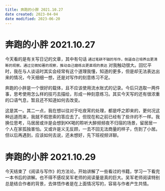 ```yaml
---
title: 奔跑的小胖 2021.10.27
date created: 2023-04-04
date modified: 2023-06-20
---
```


# 奔跑的小胖 2021.10.27

今天看的是有关写日记的文章，其中有句话 `通过笔耕不辍的写作，倒逼自己培养出更清晰的观察。通过见微知著的观察，推动自己磨练出更直观的表达` 对我触动很大。回忆平时，我在与人谈话时其实会经常有这个道理我懂，知道的更多，但是却无法表达出来的情况，今天细细一想，还是对写作的刻意练习不足。

奔跑的小胖是一个很好的载体，且不应该使用流水账式的记录。今后只选取一两件事，思考使用怎么样的技巧去描绘，形成一种刻意练习。其实今天写的还有很浓重的口语气息，暂且还不知道如何去改变。

这是其一。其二一点，我在想以往对于吃夜宵的处理，都是呼之即来的，更何况这种远道而来，我就不假思索的答应去了。但现在和之前已经有了些许的不一样。我换位思考，马居居或许是会想到KK喝的聆听大醉频频夜不归宿的场景，留居居一个人在家孤独害怕。又或许是义无反顾，一去不回无法商量的样子，伤到了小居。但以后再遇到，应该如何去说，还未想好，先下班视频详聊。

# 奔跑的小胖 2021.10.29

今天结束了《阅读与写作》的方法论。开始讲解了一些看过的书籍，学习一下看完一本书后的讲解。也不得不感叹吴军老师的阅读量是真的巨大。吴军老师阅读特别总是结合作者的背景，去体悟作者是在上面情况写的，容易与作者产生共情。
